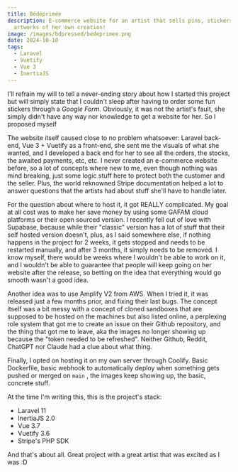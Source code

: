```yaml
---
title: Bédéprimée
description: E-commerce website for an artist that sells pins, stickers and
  artworks of her own creation!
image: /images/bdpressed/bedeprimee.png
date: 2024-10-10
tags:
  - Laravel
  - Vuetify
  - Vue 3
  - InertiaJS
---
```


I'll refrain my will to tell a never-ending story about how I started this project but will simply state that I couldn't sleep after having to order some fun stickers through a *Google Form.* Obviously, it was not the artist's fault, she simply didn't have any way nor knowledge to get a website for her. So I proposed myself

The website itself caused close to no problem whatsoever: Laravel back-end, Vue 3 + Vuetify as a front-end, she sent me the visuals of what she wanted, and I developed a back end for her to see all the orders, the stocks, the awaited payments, etc, etc. I never created an e-commerce website before, so a lot of concepts where new to me, even though nothing was mind breaking, just some logic stuff here to protect both the customer and the seller. Plus, the world reknowned Stripe documentation helped a lot to answer questions that the artists had about stuff she'll have to handle later.

For the question about where to host it, it got REALLY complicated. My goal at all cost was to make her save money by using some GAFAM cloud platforms or their open sourced version. I recently fell out of love with Supabase, because while their "classic" version has a lot of stuff that their self hosted version doesn't, plus, as I said somewhere else, if nothing happens in the project for 2 weeks, it gets stopped and needs to be restarted manually, and after 3 months, it simply needs to be removed. I know myself, there would be weeks where I wouldn't be able to work on it, and I wouldn't be able to guarantee that people will keep going on her website after the release, so betting on the idea that everything would go smooth wasn't a good idea.

Another idea was to use Amplify V2 from AWS. When I tried it, it was released just a few months prior, and fixing their last bugs. The concept itself was a bit messy with a concept of cloned sandboxes that are supposed to be hosted on the machines but also listed online, a perplexing role system that got me to create an issue on their Github repository, and the thing that got me to leave, aka the images no longer showing up because the "token needed to be refreshed". Neither Github, Reddit, ChatGPT nor Claude had a clue about what thing.

Finally, I opted on hosting it on my own server through Coolify. Basic Dockerfile, basic webhook to automatically deploy when something gets pushed or merged on `main` , the images keep showing up, the basic, concrete stuff.

At the time I'm writing this, this is the project's stack:

- Laravel 11
- InertiaJS 2.0
- Vue 3.7
- Vuetify 3.6
- Stripe's PHP SDK

And that's about all. Great project with a great artist that was excited as I was \:D
